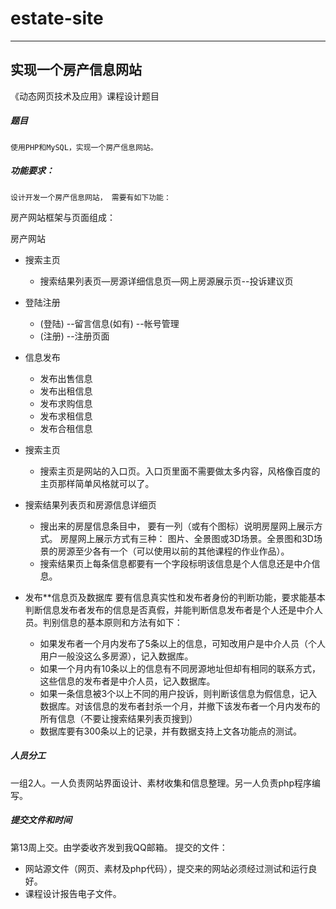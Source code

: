 # estate-site

---------------------

## 实现一个房产信息网站

《动态网页技术及应用》课程设计题目

##### 题目
    使用PHP和MySQL，实现一个房产信息网站。

##### 功能要求：
    设计开发一个房产信息网站， 需要有如下功能：

房产网站框架与页面组成：

房产网站
  + 搜索主页
       - 搜索结果列表页—房源详细信息页—网上房源展示页--投诉建议页
  + 登陆注册
       - (登陆) --留言信息(如有) --帐号管理
       - (注册) --注册页面
  + 信息发布
       - 发布出售信息
       - 发布出租信息
       - 发布求购信息
       - 发布求租信息
       - 发布合租信息

+ 搜索主页
    - 搜索主页是网站的入口页。入口页里面不需要做太多内容，风格像百度的主页那样简单风格就可以了。
+ 搜索结果列表页和房源信息详细页
    - 搜出来的房屋信息条目中， 要有一列（或有个图标）说明房屋网上展示方式。 房屋网上展示方式有三种： 图片、全景图或3D场景。全景图和3D场景的房源至少各有一个（可以使用以前的其他课程的作业作品）。
    - 搜索结果页上每条信息都要有一个字段标明该信息是个人信息还是中介信息。
+ 发布**信息页及数据库
    要有信息真实性和发布者身份的判断功能，要求能基本判断信息发布者发布的信息是否真假，并能判断信息发布者是个人还是中介人员。判别信息的基本原则和方法有如下：
    - 如果发布者一个月内发布了5条以上的信息，可知改用户是中介人员（个人用户一般没这么多房源），记入数据库。
    - 如果一个月内有10条以上的信息有不同房源地址但却有相同的联系方式，这些信息的发布者是中介人员，记入数据库。
    - 如果一条信息被3个以上不同的用户投诉，则判断该信息为假信息，记入数据库。对该信息的发布者封杀一个月，并撤下该发布者一个月内发布的所有信息（不要让搜索结果列表页搜到）
    - 数据库要有300条以上的记录，并有数据支持上文各功能点的测试。

##### 人员分工
  一组2人。一人负责网站界面设计、素材收集和信息整理。另一人负责php程序编写。

##### 提交文件和时间
  第13周上交。由学委收齐发到我QQ邮箱。
  提交的文件：
  + 网站源文件（网页、素材及php代码），提交来的网站必须经过测试和运行良好。
  + 课程设计报告电子文件。
